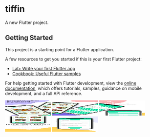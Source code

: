 # tiffin

A new Flutter project.

## Getting Started

This project is a starting point for a Flutter application.

A few resources to get you started if this is your first Flutter project:

- [Lab: Write your first Flutter app](https://docs.flutter.dev/get-started/codelab)
- [Cookbook: Useful Flutter samples](https://docs.flutter.dev/cookbook)

For help getting started with Flutter development, view the
[online documentation](https://docs.flutter.dev/), which offers tutorials,
samples, guidance on mobile development, and a full API reference.

<img src="assets/image/image1.png" alt="Alt Text" width="150" height="50" />
<img src="assets/image/image2.png" alt="Alt Text" width="150" height="50" />
<img src="assets/image/image3.png" alt="Alt Text" width="150" height="50" />
<img src="assets/image/image4.png" alt="Alt Text" width="150" height="50" />
<img src="assets/image/image5.png" alt="Alt Text" width="150" height="50" />

